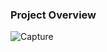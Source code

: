 ### Project Overview
![Capture](https://user-images.githubusercontent.com/79741002/156175299-ee05496a-e5fb-4d0c-af07-c0078749b3a1.PNG)
